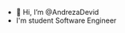 - 👋 Hi, I’m @AndrezaDevid
- I'm student Software Engineer


<!---
AndrezaDevid/AndrezaDevid is a ✨ special ✨ repository because its `README.md` (this file) appears on your GitHub profile.
You can click the Preview link to take a look at your changes.
--->
